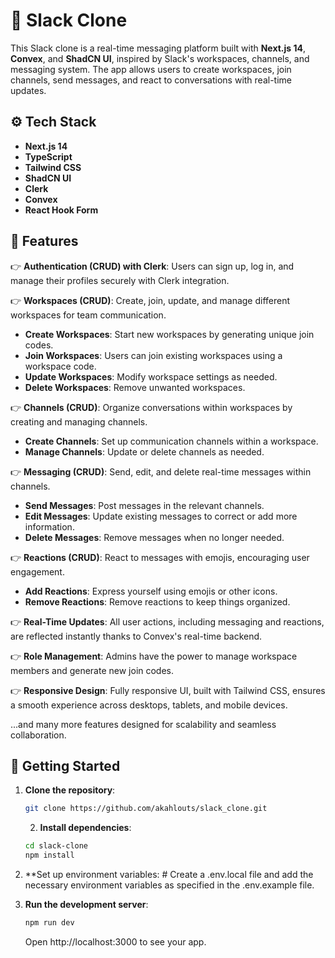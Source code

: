 # 🤖 Slack Clone

This Slack clone is a real-time messaging platform built with **Next.js 14**, **Convex**, and **ShadCN UI**, inspired by Slack's workspaces, channels, and messaging system. The app allows users to create workspaces, join channels, send messages, and react to conversations with real-time updates.

## ⚙️ Tech Stack

- **Next.js 14**
- **TypeScript**
- **Tailwind CSS**
- **ShadCN UI**
- **Clerk**
- **Convex**
- **React Hook Form**

## 🔋 Features

👉 **Authentication (CRUD) with Clerk**: Users can sign up, log in, and manage their profiles securely with Clerk integration.

👉 **Workspaces (CRUD)**: Create, join, update, and manage different workspaces for team communication.
   
- **Create Workspaces**: Start new workspaces by generating unique join codes.
- **Join Workspaces**: Users can join existing workspaces using a workspace code.
- **Update Workspaces**: Modify workspace settings as needed.
- **Delete Workspaces**: Remove unwanted workspaces.

👉 **Channels (CRUD)**: Organize conversations within workspaces by creating and managing channels.
  
- **Create Channels**: Set up communication channels within a workspace.
- **Manage Channels**: Update or delete channels as needed.

👉 **Messaging (CRUD)**: Send, edit, and delete real-time messages within channels.

- **Send Messages**: Post messages in the relevant channels.
- **Edit Messages**: Update existing messages to correct or add more information.
- **Delete Messages**: Remove messages when no longer needed.

👉 **Reactions (CRUD)**: React to messages with emojis, encouraging user engagement.

- **Add Reactions**: Express yourself using emojis or other icons.
- **Remove Reactions**: Remove reactions to keep things organized.

👉 **Real-Time Updates**: All user actions, including messaging and reactions, are reflected instantly thanks to Convex's real-time backend.

👉 **Role Management**: Admins have the power to manage workspace members and generate new join codes.

👉 **Responsive Design**: Fully responsive UI, built with Tailwind CSS, ensures a smooth experience across desktops, tablets, and mobile devices.

...and many more features designed for scalability and seamless collaboration.

## 🚀 Getting Started

1. **Clone the repository**:

   ```bash
   git clone https://github.com/akahlouts/slack_clone.git

   ```

   2. **Install dependencies**:

   ```bash
   cd slack-clone
   npm install

   ```

3. **Set up environment variables: # Create a .env.local file and add the necessary environment variables as specified in the .env.example file.

4. **Run the development server**:

   ```bash
   npm run dev
   
   ```

   Open http://localhost:3000 to see your app.
